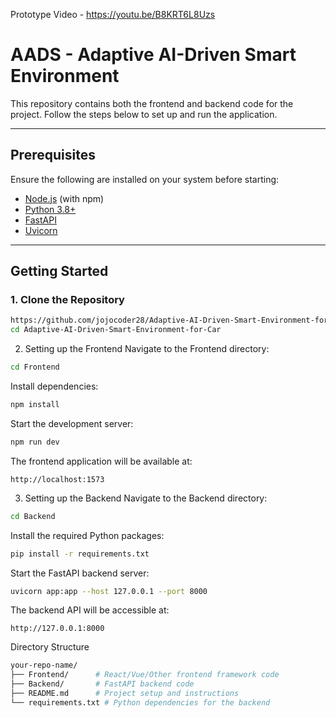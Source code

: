 Prototype Video - https://youtu.be/B8KRT6L8Uzs

# AADS - Adaptive AI-Driven Smart Environment

This repository contains both the frontend and backend code for the project. Follow the steps below to set up and run the application.

---

## Prerequisites

Ensure the following are installed on your system before starting:

- [Node.js](https://nodejs.org/) (with npm)
- [Python 3.8+](https://www.python.org/)
- [FastAPI](https://fastapi.tiangolo.com/)
- [Uvicorn](https://www.uvicorn.org/)

---

## Getting Started

### 1. Clone the Repository

```bash
https://github.com/jojocoder28/Adaptive-AI-Driven-Smart-Environment-for-Car
cd Adaptive-AI-Driven-Smart-Environment-for-Car
```

2. Setting up the Frontend
Navigate to the Frontend directory:

```bash
cd Frontend
```
Install dependencies:

```bash
npm install
```
Start the development server:

```bash
npm run dev
```
The frontend application will be available at:

```arduino
http://localhost:1573
```
3. Setting up the Backend
Navigate to the Backend directory:

```bash
cd Backend
```
Install the required Python packages:

```bash
pip install -r requirements.txt
```
Start the FastAPI backend server:

```bash
uvicorn app:app --host 127.0.0.1 --port 8000
```
The backend API will be accessible at:

```arduino
http://127.0.0.1:8000
```

Directory Structure
```bash
your-repo-name/
├── Frontend/      # React/Vue/Other frontend framework code
├── Backend/       # FastAPI backend code
├── README.md      # Project setup and instructions
└── requirements.txt # Python dependencies for the backend
```
